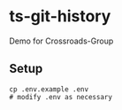 # ts-git-history
Demo for Crossroads-Group

## Setup
```
cp .env.example .env
# modify .env as necessary
```
